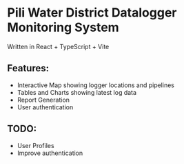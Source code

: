 # Pili Water District Datalogger Monitoring System

Written in React + TypeScript + Vite

## Features:
- Interactive Map showing logger locations and pipelines
- Tables and Charts showing latest log data
- Report Generation
- User authentication

## TODO:
- User Profiles
- Improve authentication
